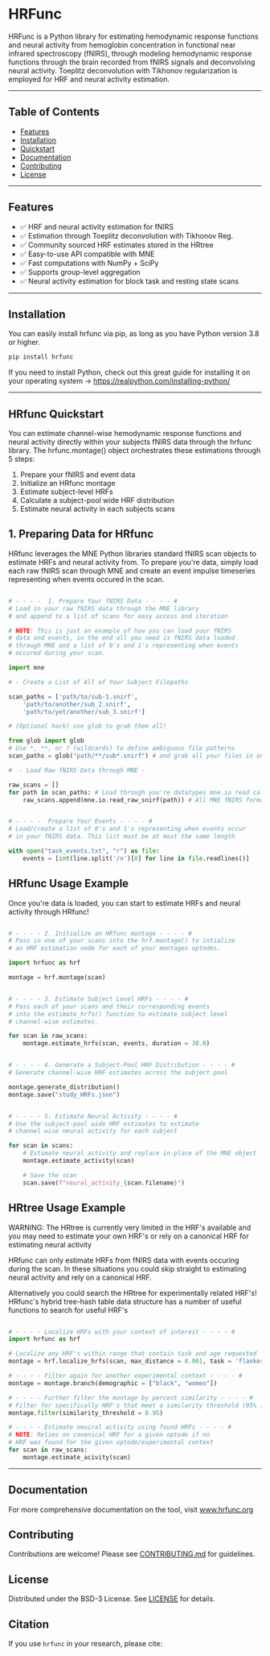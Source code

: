 # HRFunc
HRFunc is a Python library for estimating hemodynamic response functions and neural activity from hemoglobin concentration in functional near infrared spectroscopy (fNIRS), through modeling hemodynamic response functions through the brain recorded from fNIRS signals and deconvolving neural activity. Toeplitz deconvolution with Tikhonov regularization is employed for HRF and neural activity estimation. 

---

## Table of Contents

- [Features](#features)
- [Installation](#installation)
- [Quickstart](#quickstart)
- [Documentation](#documentation)
- [Contributing](#contributing)
- [License](#license)

---

## Features
- ✅ HRF and neural activity estimation for fNIRS
- ✅ Estimation through Toeplitz deconvolution with Tikhonov Reg.
- ✅ Community sourced HRF estimates stored in the HRtree
- ✅ Easy-to-use API compatible with MNE
- ✅ Fast computations with NumPy + SciPy
- ✅ Supports group-level aggregation
- ✅ Neural activity estimation for block task and resting state scans

---

## Installation

You can easily install hrfunc via pip, as long as you have Python version 3.8 or higher.

```bash
pip install hrfunc
```

If you need to install Python, check out this great guide for installing it on your operating system
-> https://realpython.com/installing-python/

---

## HRfunc Quickstart ##

You can estimate channel-wise hemodynamic response functions and neural activity directly within your subjects fNIRS data through the hrfunc library. The hrfunc.montage() object orchestrates these estimations through 5 steps: 

1. Prepare your fNIRS and event data
2. Initialize an HRfunc montage
3. Estimate subject-level HRFs
4. Calculate a subject-pool wide HRF distribution
5. Estimate neural activity in each subjects scans

## 1. Preparing Data for HRfunc ##

HRfunc leverages the MNE Python libraries standard fNIRS scan objects
to estimate HRFs and neural activity from. To prepare you're data, simply
load each raw fNIRS scan through MNE and create an event impulse timeseries
representing when events occured in the scan.

```python

# - - - -  1. Prepare Your fNIRS Data - - - - #
# Load in your raw fNIRS data through the MNE library
# and append to a list of scans for easy access and iteration

# NOTE: This is just an example of how you can load your fNIRS
# data and events, in the end all you need is fNIRS data loaded
# through MNE and a list of 0's and 1's representing when events
# occured during your scan.

import mne

# - Create a List of All of Your Subject Filepaths

scan_paths = ['path/to/sub-1.snirf', 
    'path/to/another/sub_2.snirf',
    'path/to/yet/another/sub_3.snirf']

# (Optional hack) use glob to grab them all! 

from glob import glob
# Use *, **, or ? (wildcards) to define ambiguous file patterns
scan_paths = glob("path/**/sub*.snirf") # and grab all your files in one pass

#  - Load Raw fNIRS Data through MNE -

raw_scans = []
for path in scan_paths: # Load through you're datatypes mne.io read call
    raw_scans.append(mne.io.read_raw_snirf(path)) # All MNE fNIRS formats will work


# - - - -  Prepare Your Events - - - - #
# Load/create a list of 0's and 1's representing when events occur
# in your fNIRS data. This list must be at most the same length

with open("task_events.txt", "r") as file:
    events = [int(line.split('/n')[0] for line in file.readlines()]

```

## HRfunc Usage Example ##

Once you're data is loaded, you can start to estimate HRFs
and neural activity through HRfunc!

```python

# - - - - 2. Initialize an HRfunc montage - - - - #
# Pass in one of your scans into the hrf.montage() to intialize
# an HRF estimation node for each of your montages optodes.

import hrfunc as hrf

montage = hrf.montage(scan)


# - - - - 3. Estimate Subject Level HRFs - - - - #
# Pass each of your scans and their corresponding events
# into the estimate_hrfs() function to estimate subject level 
# channel-wise estimates.

for scan in raw_scans:
    montage.estimate_hrfs(scan, events, duration = 30.0)


# - - - - 4. Generate a Subject-Pool HRF Distribution - - - - #
# Generate channel-wise HRF estimates across the subject pool

montage.generate_distribution()
montage.save("study_HRFs.json")


# - - - - 5. Estimate Neural Activity - - - - # 
# Use the subject-pool wide HRF estimates to estimate
# channel wise neural activity for each subject

for scan in scans:
    # Estimate neural activity and replace in-place of the MNE object
    montage.estimate_activity(scan)

    # Save the scan
    scan.save(f"neural_activity_{scan.filename}")

```
## HRtree Usage Example ##
WARNING: The HRtree is currently very limited in the HRF's available and
you may need to estimate your own HRF's or rely on a canonical HRF for
estimating neural activity

HRfunc can only estimate HRFs from fNIRS data with events occuring during
the scan. In these situations you could skip straight to estimating neural
activity and rely on a canonical HRF.

Alternatively you could search the HRtree for experimentally related
HRF's! HRfunc's hybrid tree-hash table data structure has a number of
useful functions to search for useful HRF's

```python

# - - - - Localize HRFs with your context of interest - - - - #
import hrfunc as hrf

# Localize any HRF's within range that contain task and age requested
montage = hrf.localize_hrfs(scan, max_distance = 0.001, task = 'flanker', age = [5, 6, 7])

# - - - - Filter again for another experimental context - - - - #
montage = montage.branch(demographic = ["black", "women"])

# - - - - Further filter the montage by percent similarity - - - - #
# Filter for specifically HRF's that meet a similarity threshold (95% in this case)
montage.filter(similarity_threshold = 0.95)

# - - - - Estimate neuiral activity using found HRFs - - - - #
# NOTE: Relies on canonical HRF for a given optode if no 
# HRF was found for the given optode/experimental context
for scan in raw_scans:
    montage.estimate_acivity(scan)

```

---

## **Documentation**
For more comprehensive documentation on the tool, visit www.hrfunc.org

## Contributing
Contributions are welcome! Please see [CONTRIBUTING.md](CONTRIBUTING.md) for guidelines.

## License
Distributed under the BSD-3 License. See [LICENSE](LICENSE) for details.

## Citation
If you use `hrfunc` in your research, please cite: